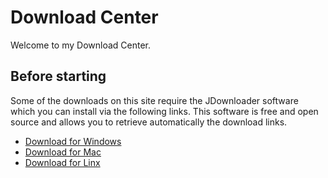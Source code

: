 # Download Center
Welcome to my Download Center. 

## Before starting
Some of the downloads on this site require the JDownloader software which you can install via the following links. This software is free and open source and allows you to retrieve automatically the download links.  

- [Download for Windows](https://jdownloader.org/dl?v=101)  
- [Download for Mac](https://mega.nz/file/GBUViKCI#ZVG9zQihMykqZ4SvAFEVZ4-DzK5FBQINReLM9zlPCe4)  
- [Download for Linx](https://mega.nz/file/GBUViKCI#ZVG9zQihMykqZ4SvAFEVZ4-DzK5FBQINReLM9zlPCe4)

